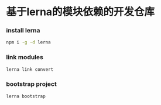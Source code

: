 # 基于lerna的模块依赖的开发仓库

### install lerna
```bash
npm i -g -d lerna
```

### link modules
```bash
lerna link convert
```

### bootstrap project
```bash
lerna bootstrap
```
